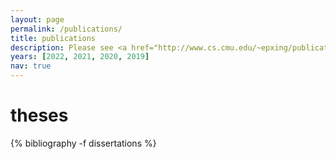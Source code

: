 ```yaml
---
layout: page
permalink: /publications/
title: publications
description: Please see <a href="http://www.cs.cmu.edu/~epxing/publications-2021.html"><u>here</u></a> for publications.
years: [2022, 2021, 2020, 2019]
nav: true
---
```


<!-- <b>SAILING Members:</b> If you want to add your publications to this page, please refer to the <a href="https://github.com/sailing-lab/sailing-lab.github.io/blob/main/docs/publications.md">instruction</a>. -->

<div class="publications">
<!-- <h2>Jump to: <a href="#preprints">preprints</a>, <a href="#publications">publications</a>, <a href="#dissertations">dissertations</a>.</h2> -->

<!-- <h1 class="year" id="preprints">preprints</h1>
{% bibliography -f preprints %}

<h1 id="publications">publications</h1>
{% for y in page.years %}
  <h2 class="year">{{y}}</h2>
  {% bibliography -f papers -q @*[year={{y}}]* %}
{% endfor %} -->

<h1 class="year" id="dissertations">theses</h1>
{% bibliography -f dissertations %}

</div>
